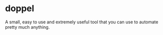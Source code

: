 # doppel
A small, easy to use and extremely useful tool that you can use to automate pretty much anything.
